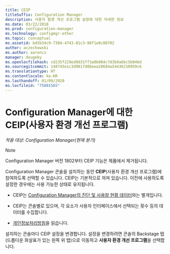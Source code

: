 ```yaml
---
title: CEIP
titleSuffix: Configuration Manager
description: 사용자 환경 개선 프로그램 설정에 대한 자세한 정보
ms.date: 03/22/2018
ms.prod: configuration-manager
ms.technology: configmgr-other
ms.topic: conceptual
ms.assetid: bd5b34c9-7304-4743-81c3-96f1e0c80702
author: aczechowski
ms.author: aaroncz
manager: dougeby
ms.openlocfilehash: cd235f229ed9d31ff3a0b084c7d3b9a6bc5b046d
ms.sourcegitcommit: 148745e1c3d9817d8beea20684a54436210959c6
ms.translationtype: HT
ms.contentlocale: ko-KR
ms.lasthandoff: 01/09/2020
ms.locfileid: "75801565"
---
```

# <a name="customer-experience-improvement-program-ceip-for-configuration-manager"></a>Configuration Manager에 대한 CEIP(사용자 환경 개선 프로그램)

*적용 대상: Configuration Manager(현재 분기)*

> [!Note]  
> Configuration Manager 버전 1802부터 CEIP 기능은 제품에서 제거됩니다.

Configuration Manager 콘솔을 설치하는 동안 **CEIP**(사용자 환경 개선 프로그램)에 참여하도록 선택할 수 있습니다. CEIP는 기본적으로 꺼져 있습니다. 이전에 사용하도록 설정한 경우에는 사용 가능한 상태로 유지됩니다.  

-   CEIP는 [Configuration Manager의 진단 및 사용량 현황 데이터](../../../core/plan-design/diagnostics/diagnostics-and-usage-data.md)와는 별개입니다.  

-   CEIP는 콘솔별로 있으며, 각 요소가 사용자 인터페이스에서 선택되는 횟수 등의 데이터를 수집합니다.  

-   [개인정보처리방침](https://privacy.microsoft.com/privacystatement)을 읽습니다.  

설치하는 콘솔마다 CEIP 설정을 변경합니다. 설정을 변경하려면 콘솔의 Backstage 탭(드롭다운 화살표가 있는 왼쪽 위 탭)으로 이동하고 **사용자 환경 개선 프로그램**을 선택합니다.  
